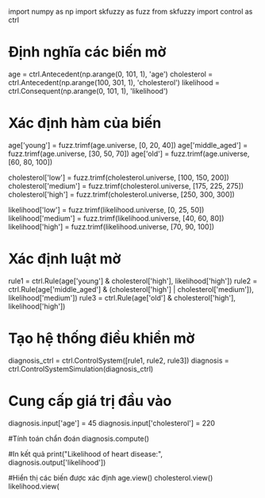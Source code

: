 import numpy as np
import skfuzzy as fuzz
from skfuzzy import control as ctrl

# Định nghĩa các biến mờ
age = ctrl.Antecedent(np.arange(0, 101, 1), 'age')
cholesterol = ctrl.Antecedent(np.arange(100, 301, 1), 'cholesterol')
likelihood = ctrl.Consequent(np.arange(0, 101, 1), 'likelihood')

# Xác định hàm của biến
age['young'] = fuzz.trimf(age.universe, [0, 20, 40])
age['middle_aged'] = fuzz.trimf(age.universe, [30, 50, 70])
age['old'] = fuzz.trimf(age.universe, [60, 80, 100])

cholesterol['low'] = fuzz.trimf(cholesterol.universe, [100, 150, 200])
cholesterol['medium'] = fuzz.trimf(cholesterol.universe, [175, 225, 275])
cholesterol['high'] = fuzz.trimf(cholesterol.universe, [250, 300, 300])

likelihood['low'] = fuzz.trimf(likelihood.universe, [0, 25, 50])
likelihood['medium'] = fuzz.trimf(likelihood.universe, [40, 60, 80])
likelihood['high'] = fuzz.trimf(likelihood.universe, [70, 90, 100])

# Xác định luật mờ
rule1 = ctrl.Rule(age['young'] & cholesterol['high'], likelihood['high'])
rule2 = ctrl.Rule(age['middle_aged'] & (cholesterol['high'] | cholesterol['medium']), likelihood['medium'])
rule3 = ctrl.Rule(age['old'] & cholesterol['high'], likelihood['high'])

# Tạo hệ thống điều khiển mờ
diagnosis_ctrl = ctrl.ControlSystem([rule1, rule2, rule3])
diagnosis = ctrl.ControlSystemSimulation(diagnosis_ctrl)

# Cung cấp giá trị đầu vào
diagnosis.input['age'] = 45
diagnosis.input['cholesterol'] = 220

#Tính toán chẩn đoán
diagnosis.compute()

#In kết quả
print("Likelihood of heart disease:", diagnosis.output['likelihood'])

#Hiển thị các biến được xác định
age.view()
cholesterol.view()
likelihood.view(
